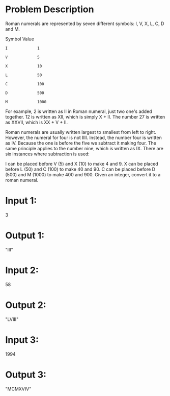# Problem Description

Roman numerals are represented by seven different symbols: I, V, X, L, C, D and M.

   
   Symbol       Value
      
    I             1
    
    V             5
    
    X             10
    
    L             50
   
    C             100
    
    D             500
    
    M             1000

For example, 2 is written as II in Roman numeral, just two one's added together. 12 is written as XII, which is simply X + II. The number 27 is written as XXVII, which is XX + V + II.

Roman numerals are usually written largest to smallest from left to right. However, the numeral for four is not IIII. Instead, the number four is written as IV. Because the one is before the five we subtract it making four. The same principle applies to the number nine, which is written as IX. There are six instances where subtraction is used:

I can be placed before V (5) and X (10) to make 4 and 9. 
X can be placed before L (50) and C (100) to make 40 and 90. 
C can be placed before D (500) and M (1000) to make 400 and 900.
Given an integer, convert it to a roman numeral.

# Input 1: 
  3
# Output 1: 
  "III"

# Input 2: 
  58
# Output 2: 
  "LVIII"

# Input 3: 
  1994
# Output 3: 
  "MCMXVIV"
